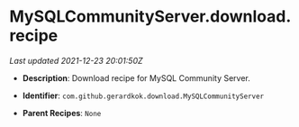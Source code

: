 # MySQLCommunityServer.download.recipe

_Last updated 2021-12-23 20:01:50Z_

- **Description**: Download recipe for MySQL Community Server.

- **Identifier**: `com.github.gerardkok.download.MySQLCommunityServer`

- **Parent Recipes**: `None`
